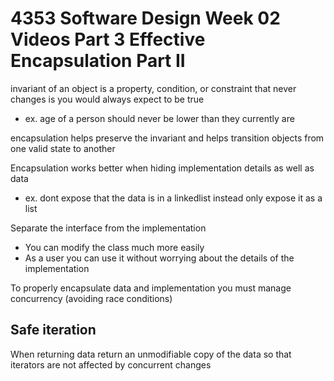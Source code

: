 # 4353 Software Design Week 02 Videos Part 3 Effective Encapsulation Part II

invariant of an object is a property, condition, or constraint that never changes is you would always expect to be true
- ex. age of a person should never be lower than they currently are

encapsulation helps preserve the invariant and helps transition objects from one valid state to another

Encapsulation works better when hiding implementation details as well as data
- ex. dont expose that the data is in a linkedlist instead only expose it as a list 

Separate the interface from the implementation

- You can modify the class much more easily 
- As a user you can use it without worrying about the details of the implementation

To properly encapsulate data and implementation you must manage concurrency (avoiding race conditions)

## Safe iteration

When returning data return an unmodifiable copy of the data so that iterators are not affected by concurrent changes